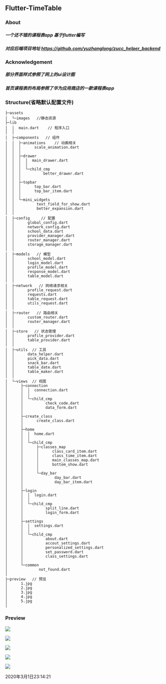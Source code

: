 ## Flutter-TimeTable

### About

##### 一个还不错的课程表app 基于flutter编写
##### 对应后端项目地址 https://github.com/yuzhanglong/zucc_helper_backend



### Acknowledgement

##### 部分界面样式参照了网上的ui设计图

##### 首页课程表的布局参照了华为应用商店的一款课程表app



### Structure(省略默认配置文件)

```
├─assets
│  └─images   //静态资源
├─lib
│  │  main.dart    // 程序入口
│  │
│  ├─components   // 组件
│  │  ├─animations    // 动画相关
│  │  │      scale_animation.dart
│  │  │
│  │  ├─drawer
│  │  │  │  main_drawer.dart
│  │  │  │
│  │  │  └─child_cmp
│  │  │          better_drawer.dart
│  │  │
│  │  ├─topbar
│  │  │      top_bar.dart
│  │  │      top_bar_item.dart
│  │  │
│  │  └─mini_widgets
│  │          text_field_for_show.dart
│  │          better_expansion.dart
│  │
│  ├─config     // 配置
│  │      global_config.dart
│  │      network_config.dart
│  │      school_data.dart
│  │      provider_manager.dart
│  │      router_manager.dart
│  │      storage_manager.dart
│  │
│  ├─models   // 模型
│  │      school_model.dart
│  │      login_model.dart
│  │      profile_model.dart
│  │      response_model.dart
│  │      table_model.dart
│  │
│  ├─network   // 网络请求相关
│  │      profile_request.dart
│  │      requests.dart
│  │      table_request.dart
│  │      utils_request.dart
│  │
│  ├─router   // 路由相关
│  │      custom_router.dart
│  │      router_manager.dart
│  │
│  ├─store   // 状态管理
│  │      profile_provider.dart
│  │      table_provider.dart
│  │
│  ├─utils  // 工具
│  │      data_helper.dart
│  │      pick_data.dart
│  │      snack_bar.dart
│  │      table_date.dart
│  │      table_maker.dart
│  │
│  └─views  // 视图
│      ├─connection
│      │  │  connection.dart
│      │  │
│      │  └─child_cmp
│      │          check_code.dart
│      │          data_form.dart
│      │
│      ├─create_class
│      │      create_class.dart
│      │
│      ├─home
│      │  │  home.dart
│      │  │
│      │  └─child_cmp
│      │      ├─classes_map
│      │      │      class_card_item.dart
│      │      │      class_time_item.dart
│      │      │      main_classes_map.dart
│      │      │      bottom_show.dart
│      │      │
│      │      └─day_bar
│      │              day_bar.dart
│      │              day_bar_item.dart
│      │
│      ├─login
│      │  │  login.dart
│      │  │
│      │  └─child_cmp
│      │          split_line.dart
│      │          login_form.dart
│      │
│      ├─settings
│      │  │  settings.dart
│      │  │
│      │  └─child_cmp
│      │          about.dart
│      │          accout_settings.dart
│      │          personalized_settings.dart
│      │          set_password.dart
│      │          class_settings.dart
│      │
│      └─common
│              not_found.dart
│
├─preview   // 预览
│      1.jpg
│      2.jpg
│      3.jpg
│      4.jpg
│      5.jpg
│
```



### Preview

![](https://github.com/yuzhanglong/Flutter-TimeTable/blob/master/preview/1.jpg)

![](https://github.com/yuzhanglong/Flutter-TimeTable/blob/master/preview/2.jpg)

![](https://github.com/yuzhanglong/Flutter-TimeTable/blob/master/preview/3.jpg)

![](https://github.com/yuzhanglong/Flutter-TimeTable/blob/master/preview/4.jpg)

![](https://github.com/yuzhanglong/Flutter-TimeTable/blob/master/preview/5.jpg)

2020年3月1日23:14:21
